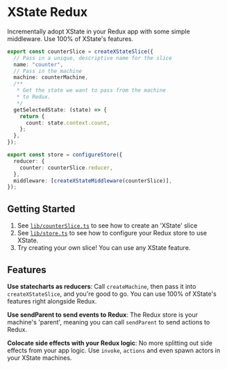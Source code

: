 # XState Redux

Incrementally adopt XState in your Redux app with some simple middleware. Use 100% of XState's features.

```ts
export const counterSlice = createXStateSlice({
  // Pass in a unique, descriptive name for the slice
  name: "counter",
  // Pass in the machine
  machine: counterMachine,
  /**
   * Get the state we want to pass from the machine
   * to Redux.
   */
  getSelectedState: (state) => {
    return {
      count: state.context.count,
    };
  },
});

export const store = configureStore({
  reducer: {
    counter: counterSlice.reducer,
  },
  middleware: [createXStateMiddleware(counterSlice)],
});
```

## Getting Started

1. See [`lib/counterSlice.ts`](./lib/counterSlice.ts) to see how to create an 'XState' slice
2. See [`lib/store.ts`](./lib/store.ts) to see how to configure your Redux store to use XState.
3. Try creating your own slice! You can use any XState feature.

## Features

**Use statecharts as reducers**: Call `createMachine`, then pass it into `createXStateSlice`, and you're good to go. You can use 100% of XState's features right alongside Redux.

**Use sendParent to send events to Redux**: The Redux store is your machine's 'parent', meaning you can call `sendParent` to send actions to Redux.

**Colocate side effects with your Redux logic**: No more splitting out side effects from your app logic. Use `invoke`, `actions` and even spawn actors in your XState machines.
